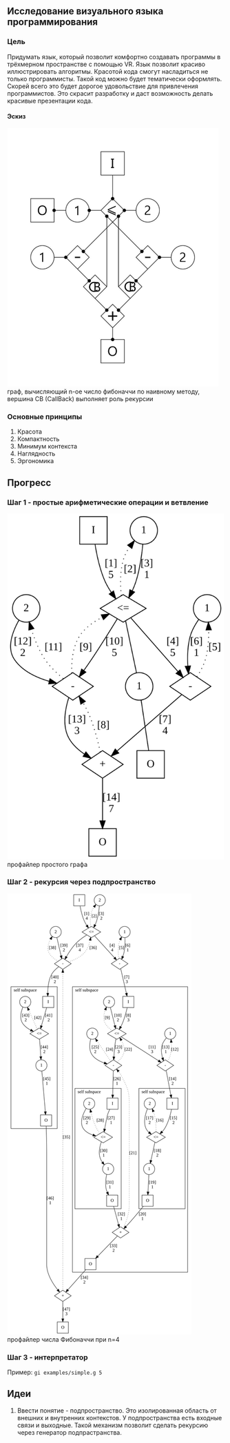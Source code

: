 ## Исследование визуального языка программирования

### Цель

Придумать язык, который позволит комфортно создавать программы в трёхмерном пространстве с помощью VR. Язык позволит красиво иллюстрировать алгоритмы. Красотой кода смогут насладиться не только программисты. Такой код можно будет тематически оформлять. Скорей всего это будет дорогое удовольствие для привлечения программистов. Это скрасит разработку и даст возможность делать красивые презентации кода.

#### Эскиз

<img src="./target.jpg" height="600pt"/>
граф, вычисляющий n-ое число фибоначчи по наивному методу, вершина CB (CallBack) выполняет роль рекурсии


### Основные принципы
1. Красота
2. Компактность
3. Минимум контекста
4. Наглядность
5. Эргономика

## Прогресс

### Шаг 1 - простые арифметические операции и ветвление

<img src="./step1.svg?sanitize=true"/>
профайлер простого графа

### Шаг 2 - рекурсия через подпространство

<img src="./step2.svg?sanitize=true"/>
профайлер числа Фибоначчи при n=4

### Шаг 3 - интерпретатор

Пример:
`gi examples/simple.g 5`

## Идеи

1. Ввести понятие - подпространство. Это изолированная область от внешних и внутренних контекстов. У подпространства есть входные связи и выходные. Такой механизм позволит сделать рекурсию через генератор подпрастранства.
